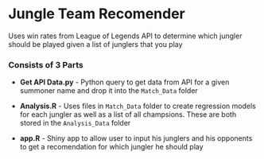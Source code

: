 # Jungle Team Recomender

Uses win rates from League of Legends API to determine which jungler should
be played given a list of junglers that you play

### Consists of 3 Parts

* **Get API Data.py** - Python query to get data from API for a given summoner
name and drop it into the `Match_Data` folder

* **Analysis.R** - Uses files in `Match_Data` folder to create regression models
for each jungler as well as a list of all champsions. These are both stored in
the `Analysis_Data` folder

* **app.R** - Shiny app to allow user to input his junglers and his opponents
to get a recomendation for which jungler he should play
